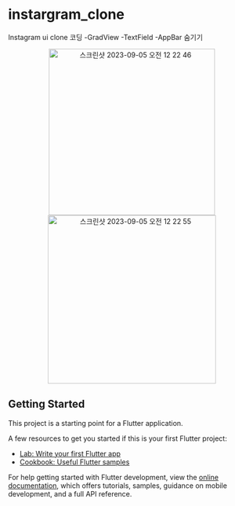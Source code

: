 # instargram_clone

Instagram ui clone 코딩
-GradView
-TextField
-AppBar 숨기기

<p align="center">
  <img width="339" alt="스크린샷 2023-09-05 오전 12 22 46" src="https://github.com/hangunhee39/flutter_study/assets/77563098/3a73c986-20ff-4e00-96b4-fbcf308e8528">
  <img width="343" alt="스크린샷 2023-09-05 오전 12 22 55" src="https://github.com/hangunhee39/flutter_study/assets/77563098/6045c836-6f3b-4732-a6b4-7268fa7ab116">
</p>

## Getting Started

This project is a starting point for a Flutter application.

A few resources to get you started if this is your first Flutter project:

- [Lab: Write your first Flutter app](https://docs.flutter.dev/get-started/codelab)
- [Cookbook: Useful Flutter samples](https://docs.flutter.dev/cookbook)

For help getting started with Flutter development, view the
[online documentation](https://docs.flutter.dev/), which offers tutorials,
samples, guidance on mobile development, and a full API reference.
